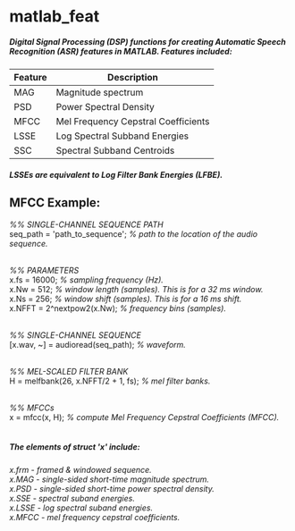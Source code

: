 # matlab_feat
##### Digital Signal Processing (DSP) functions for creating Automatic Speech Recognition (ASR) features in MATLAB. Features included:

Feature | Description
--------| -----------
 MAG | Magnitude spectrum
 PSD | Power Spectral Density
 MFCC | Mel Frequency Cepstral Coefficients
 LSSE | Log Spectral Subband Energies
 SSC | Spectral Subband Centroids

##### LSSEs are equivalent to Log Filter Bank Energies (LFBE).


## MFCC Example:

*%% SINGLE-CHANNEL SEQUENCE PATH* <br />
seq_path = 'path_to_sequence'; *% path to the location of the audio sequence.* <br /> <br />

*%% PARAMETERS* <br />
x.fs = 16000; *% sampling frequency (Hz).* <br />
x.Nw = 512; *% window length (samples). This is for a 32 ms window.* <br />
x.Ns = 256; *% window shift (samples). This is for a 16 ms shift.* <br />
x.NFFT = 2^nextpow2(x.Nw); *% frequency bins (samples).* <br /> <br />

*%% SINGLE-CHANNEL SEQUENCE* <br />
[x.wav, ~] = audioread(seq_path); *% waveform.* <br /> <br />

*%% MEL-SCALED FILTER BANK* <br />
H = melfbank(26, x.NFFT/2 + 1, fs); *% mel filter banks.* <br /> <br />

*%% MFCCs* <br />
x = mfcc(x, H); *% compute Mel Frequency Cepstral Coefficients (MFCC).* <br /> <br />

##### The elements of struct 'x' include:

*x.frm - framed & windowed sequence.* <br />
*x.MAG - single-sided short-time magnitude spectrum.* <br />
*x.PSD - single-sided short-time power spectral density.* <br />
*x.SSE - spectral suband energies.* <br />
*x.LSSE - log spectral suband energies.* <br />
*x.MFCC - mel frequency cepstral coefficients.* <br />
